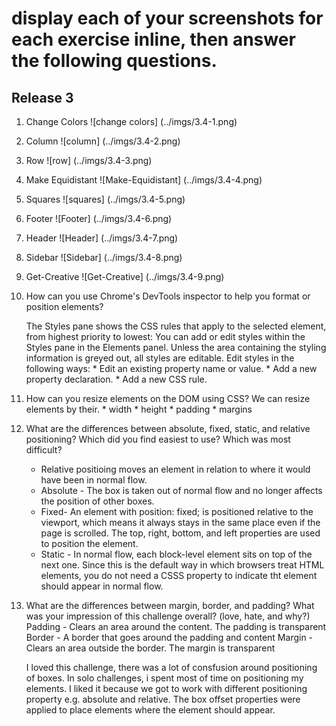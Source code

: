 # display each of your screenshots for each exercise inline, then answer the following questions. 

## Release 3

1. Change Colors
![change colors]
(../imgs/3.4-1.png)

2. Column
![column]
(../imgs/3.4-2.png)

3. Row
![row]
(../imgs/3.4-3.png)

4. Make Equidistant
![Make-Equidistant]
(../imgs/3.4-4.png)

5. Squares
![squares]
(../imgs/3.4-5.png)

6. Footer
![Footer]
(../imgs/3.4-6.png)

7. Header
![Header]
(../imgs/3.4-7.png)

8. Sidebar
![Sidebar]
(../imgs/3.4-8.png)

9. Get-Creative
![Get-Creative]
(../imgs/3.4-9.png)


1. How can you use Chrome's DevTools inspector to help you format or position elements?

    The Styles pane shows the CSS rules that apply to the selected element, from highest priority to lowest:
    You can add or edit styles within the Styles pane in the Elements panel. Unless the area containing the styling information is greyed out, all styles are editable. Edit styles in the following ways:
        * Edit an existing property name or value.
        * Add a new property declaration.
        * Add a new CSS rule.

2. How can you resize elements on the DOM using CSS?
    We can resize elements by their.
        * width
        * height
        * padding 
        * margins

3. What are the differences between absolute, fixed, static, and relative positioning? Which did you find easiest to use? Which was most difficult?
    * Relative positioing moves an element in relation to where it would have been in normal flow.
    * Absolute - The box is taken out of normal flow and no longer affects the position of other boxes.
    * Fixed- An element with position: fixed; is positioned relative to the viewport, which means it always stays in the same place even if the page is scrolled. The top, right, bottom, and left properties are used to position the element.
    * Static - In normal flow, each block-level element sits on top of the next one. Since this is the default way in which browsers treat HTML elements, you do not need a CSSS property to indicate tht element should appear in normal flow.

4. What are the differences between margin, border, and padding?
What was your impression of this challenge overall? (love, hate, and why?)
    Padding - Clears an area around the content. The padding is transparent
    Border - A border that goes around the padding and content
    Margin - Clears an area outside the border. The margin is transparent

    I loved this challenge, there was a lot of consfusion around positioning of boxes. In solo challenges, i spent most of time on positioning my elements. 
    I liked it because we got to work with different positioning property e.g. absolute and relative. The box offset properties were applied to place elements where the element should appear. 